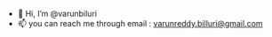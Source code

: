 - 👋 Hi, I’m @varunbiluri
- 📫 you can reach me through email : varunreddy.billuri@gmail.com

<!---
varunbiluri/varunbiluri is a ✨ special ✨ repository because its `README.md` (this file) appears on your GitHub profile.
You can click the Preview link to take a look at your changes.
--->
